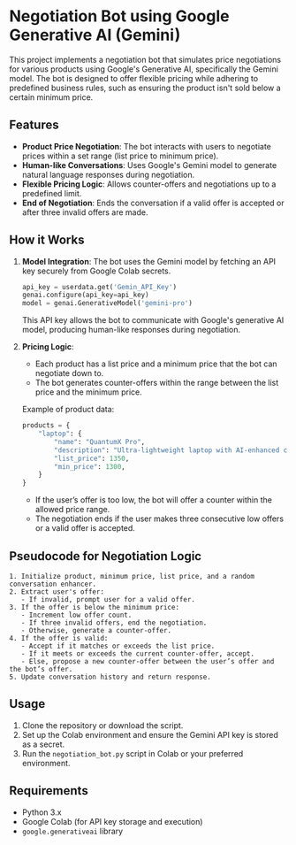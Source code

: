 # Negotiation Bot using Google Generative AI (Gemini)

This project implements a negotiation bot that simulates price negotiations for various products using Google's Generative AI, specifically the Gemini model. The bot is designed to offer flexible pricing while adhering to predefined business rules, such as ensuring the product isn't sold below a certain minimum price.

## Features

- **Product Price Negotiation**: The bot interacts with users to negotiate prices within a set range (list price to minimum price).
- **Human-like Conversations**: Uses Google's Gemini model to generate natural language responses during negotiation.
- **Flexible Pricing Logic**: Allows counter-offers and negotiations up to a predefined limit.
- **End of Negotiation**: Ends the conversation if a valid offer is accepted or after three invalid offers are made.

## How it Works

1. **Model Integration**: 
   The bot uses the Gemini model by fetching an API key securely from Google Colab secrets.

   ```python
   api_key = userdata.get('Gemin_API_Key')
   genai.configure(api_key=api_key)
   model = genai.GenerativeModel('gemini-pro')
   ```

   This API key allows the bot to communicate with Google's generative AI model, producing human-like responses during negotiation.

2. **Pricing Logic**:
   - Each product has a list price and a minimum price that the bot can negotiate down to.
   - The bot generates counter-offers within the range between the list price and the minimum price.

   Example of product data:
   ```python
   products = {
       "laptop": {
           "name": "QuantumX Pro",
           "description": "Ultra-lightweight laptop with AI-enhanced computing power.",
           "list_price": 1350,
           "min_price": 1300,
       }
   }
   ```

   - If the user’s offer is too low, the bot will offer a counter within the allowed price range.
   - The negotiation ends if the user makes three consecutive low offers or a valid offer is accepted.

## Pseudocode for Negotiation Logic

```text
1. Initialize product, minimum price, list price, and a random conversation enhancer.
2. Extract user's offer:
   - If invalid, prompt user for a valid offer.
3. If the offer is below the minimum price:
   - Increment low offer count.
   - If three invalid offers, end the negotiation.
   - Otherwise, generate a counter-offer.
4. If the offer is valid:
   - Accept if it matches or exceeds the list price.
   - If it meets or exceeds the current counter-offer, accept.
   - Else, propose a new counter-offer between the user’s offer and the bot’s offer.
5. Update conversation history and return response.
```

## Usage

1. Clone the repository or download the script.
2. Set up the Colab environment and ensure the Gemini API key is stored as a secret.
3. Run the `negotiation_bot.py` script in Colab or your preferred environment.

## Requirements

- Python 3.x
- Google Colab (for API key storage and execution)
- `google.generativeai` library

